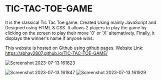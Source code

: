 # TIC-TAC-TOE-GAME

It is the classical Tic Tac Toe game.
Created Using mainly JavaScript and Designed using HTML & CSS.
It allows 2 players to play the game by clicking on the screen to play their move '0' or 'X' alternatively.
Finally, it displays the winner's name if anyone wins.

This website is hosted on Github using github pages.
Website Link: https://abhay2807.github.io/TIC-TAC-TOE-GAME/

![Screenshot 2023-07-13 161823](https://github.com/Abhay2807/TIC-TAC-TOE-GAME/assets/76277587/f642a17a-eb87-4de2-88e8-8f4e8f33ab9c)

![Screenshot 2023-07-13 161847](https://github.com/Abhay2807/TIC-TAC-TOE-GAME/assets/76277587/ba31590f-09cc-402a-89af-db0e575f8380)
![Screenshot 2023-07-13 161929](https://github.com/Abhay2807/TIC-TAC-TOE-GAME/assets/76277587/e9458244-250b-4f68-b497-dcc40029dde3)


